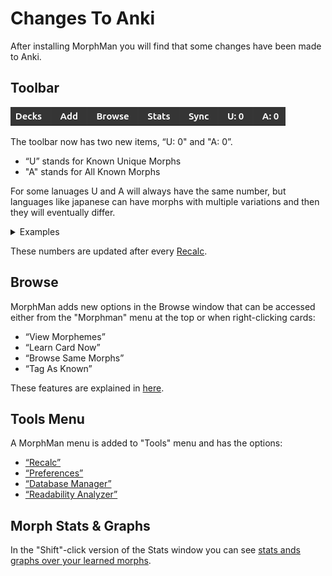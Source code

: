 # Changes To Anki

After installing MorphMan you will find that some changes have been made to Anki.

## Toolbar

![toolbar.png](../../img/new_toolbar.png)

The toolbar now has two new items, “U: 0" and "A: 0”.

* “U” stands for Known Unique Morphs
* "A" stands for All Known Morphs

For some lanuages U and A will always have the same number, but languages like japanese can have morphs with multiple
variations and then they will eventually differ.

<details>
  <summary style="display:list-item"> Examples </summary>


<blockquote>

**Each column in the table contains variations of the same morph.**

Knowing the morph in the highlighted cell below would give you U: 1 and A: 1
<div class='morph-variation'>
<table>
    <colgroup>
    <col>
    <col>
    <col>
  </colgroup>
<tr>
    <td>ない</td>
    <td>物</td>
    <td>奴</td>
    <td>出</td>
</tr>
<tr>
    <td>ねぇ</td>
    <td>もの</td>
    <td>やつ</td>
    <td>出る</td>
</tr>
<tr>
    <td>ね</td>
    <td class="morph-variation-selected_cell">もん</td>
    <td>ヤツ</td>
    <td>出よう</td>
</tr>
</table>
</div>

Knowing the morphs in the highlighted cells below would give you U: 1 and A: 2

<div class='morph-variation'>
<table>
    <colgroup>
    <col>
    <col>
    <col>
  </colgroup>
<tr>
    <td>ない</td>
    <td class="morph-variation-selected_cell">物</td>
    <td>奴</td>
    <td>出</td>
</tr>
<tr>
    <td>ねぇ</td>
    <td>もの</td>
    <td>やつ</td>
    <td>出る</td>
</tr>
<tr>
    <td>ね</td>
    <td class="morph-variation-selected_cell">もん</td>
    <td>ヤツ</td>
    <td>出よう</td>
</tr>
</table>
</div>

Knowing the morphs in the highlighted cells below would give you U: 2 and A: 3

<div class='morph-variation'>
<table>
    <colgroup>
    <col>
    <col>
    <col>
  </colgroup>
<tr>
    <td>ない</td>
    <td class="morph-variation-selected_cell">物</td>
    <td>奴</td>
    <td>出</td>
</tr>
<tr>
    <td>ねぇ</td>
    <td>もの</td>
    <td>やつ</td>
    <td class="morph-variation-selected_cell">出る</td>
</tr>
<tr>
    <td>ね</td>
    <td class="morph-variation-selected_cell">もん</td>
    <td>ヤツ</td>
    <td>出よう</td>
</tr>
</table>
</div>
<br>
</blockquote>
</details>



These numbers are updated after every [Recalc](../usage/recalc.md).

## Browse

MorphMan adds new options in the Browse window that can be accessed either from the "Morphman" menu at the top or when
right-clicking cards:

* “View Morphemes”
* “Learn Card Now”
* “Browse Same Morphs”
* “Tag As Known”

These features are explained in [here](../usage/browser.md).

## Tools Menu

A MorphMan menu is added to "Tools" menu and has the options:

* [“Recalc”](../usage/recalc.md)
* [“Preferences”](../setup/preferences.md)
* [“Database Manager”](../usage/database-manager.md)
* [“Readability Analyzer”](../usage/readability-analyzer.md)

## Morph Stats & Graphs

In the "Shift"-click version of the Stats window you can
see [stats ands graphs over your learned morphs](../usage/statistics.md).

